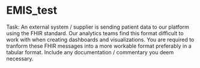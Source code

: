 # EMIS_test 
Task:
An external system / supplier is sending patient data to our platform using the FHIR standard. Our analytics teams find this format difficult to work with when creating dashboards and visualizations. You are required to tranform these FHIR messages into a more workable format preferably in a tabular format. Include any documentation / commentary you deem necessary.

